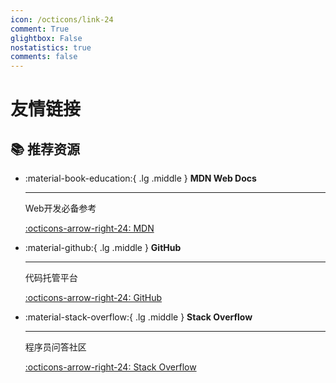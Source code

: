 ```yaml
---
icon: /octicons/link-24
comment: True
glightbox: False
nostatistics: true
comments: false
---
```


# 友情链接

## 📚 推荐资源

<div class="grid cards" markdown>

-   :material-book-education:{ .lg .middle } **MDN Web Docs**

    ---

    Web开发必备参考

    [:octicons-arrow-right-24: MDN](https://developer.mozilla.org/)

-   :material-github:{ .lg .middle } **GitHub**

    ---

    代码托管平台

    [:octicons-arrow-right-24: GitHub](https://github.com)

-   :material-stack-overflow:{ .lg .middle } **Stack Overflow**

    ---

    程序员问答社区

    [:octicons-arrow-right-24: Stack Overflow](https://stackoverflow.com)

</div> 